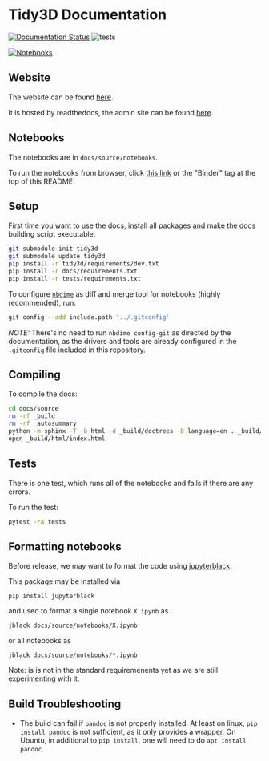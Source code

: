 # Tidy3D Documentation

[![Documentation Status](https://readthedocs.com/projects/flexcompute-tidy3ddocumentation/badge/?version=latest&style=for-the-badge)](https://flexcompute-tidy3ddocumentation.readthedocs-hosted.com/?badge=latest)
![tests](https://img.shields.io/github/actions/workflow/status/flexcompute/tidy3d/run_tests.yml?style=for-the-badge)

[![Notebooks](https://img.shields.io/badge/Demo-Live%20notebooks-8A2BE2?style=for-the-badge)](https://mybinder.org/v2/gh/flexcompute-readthedocs/tidy3d-docs/readthedocs?labpath=docs%2Fsource%2Fnotebooks)


## Website

The website can be found [here](https://flexcompute-tidy3ddocumentation.readthedocs-hosted.com/).

It is hosted by readthedocs, the admin site can be found [here](https://readthedocs.com/dashboard/).

## Notebooks

The notebooks are in `docs/source/notebooks`.

To run the notebooks from browser, click [this link](https://mybinder.org/v2/gh/flexcompute/Tidy3D-docs/HEAD?filepath=docs/notebooks/) or the "Binder" tag at the top of this README.

## Setup

First time you want to use the docs, install all packages and make the docs building script executable.

```bash
git submodule init tidy3d
git submodule update tidy3d
pip install -r tidy3d/requirements/dev.txt
pip install -r docs/requirements.txt
pip install -r tests/requirements.txt
```

To configure [`nbdime`](https://nbdime.readthedocs.io/en/latest/index.html) as diff and merge tool for notebooks (highly recommended), run:

```bash
git config --add include.path '../.gitconfig'
```

*NOTE:* There's no need to run `nbdime config-git` as directed by the documentation, as the drivers and tools are already configured in the `.gitconfig` file included in this repository.

## Compiling

To compile the docs:

```bash
cd docs/source
rm -rf _build
rm -rf _autosummary
python -m sphinx -T -b html -d _build/doctrees -D language=en . _build/html
open _build/html/index.html
```

## Tests

There is one test, which runs all of the notebooks and fails if there are any errors.

To run the test:

```bash
pytest -rA tests
```

## Formatting notebooks

Before release, we may want to format the code using [jupyterblack](https://github.com/irahorecka/jupyterblack).

This package may be installed via
```
pip install jupyterblack
```
and used to format a single notebook `X.ipynb` as
```
jblack docs/source/notebooks/X.ipynb
```
or all notebooks as 
```
jblack docs/source/notebooks/*.ipynb
```

Note: is is not in the standard requiremenents yet as we are still experimenting with it.


## Build Troubleshooting

- The build can fail if `pandoc` is not properly installed. At least on linux, `pip install pandoc` is not sufficient, as it only provides a wrapper. On Ubuntu, in additional to `pip install`, one will need to do `apt install pandoc`.
